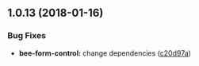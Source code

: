 <a name="1.0.13"></a>
## 1.0.13 (2018-01-16)


### Bug Fixes

* **bee-form-control:** change dependencies ([c20d97a](https://github.com/tinper-bee/bee-form-group/commit/c20d97a))



